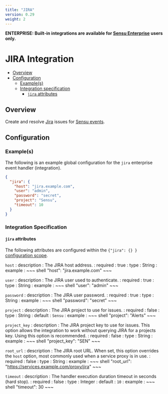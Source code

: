 ```yaml
---
title: "JIRA"
version: 0.29
weight: 2
---
```


**ENTERPRISE: Built-in integrations are available for [Sensu Enterprise][1]
users only.**

# JIRA Integration

- [Overview](#overview)
- [Configuration](#configuration)
  - [Example(s)](#examples)
  - [Integration specification](#integration-specification)
    - [`jira` attributes](#jira-attributes)

## Overview

Create and resolve [Jira][2] issues for [Sensu events][3].

## Configuration

### Example(s)

The following is an example global configuration for the `jira` enterprise
event handler (integration).

~~~ json
{
  "jira": {
    "host": "jira.example.com",
    "user": "admin",
    "password": "secret",
    "project": "Sensu",
    "timeout": 10
  }
}
~~~

### Integration Specification

#### `jira` attributes

The following attributes are configured within the `{"jira": {} }`
[configuration scope][4].

`host`
: description
  : The JIRA host address.
: required
  : true
: type
  : String
: example
  : ~~~ shell
    "host": "jira.example.com"
    ~~~

`user`
: description
  : The JIRA user used to authenticate.
: required
  : true
: type
  : String
: example
  : ~~~ shell
    "user": "admin"
    ~~~

`password`
: description
  : The JIRA user password.
: required
  : true
: type
  : String
: example
  : ~~~ shell
    "password": "secret"
    ~~~

`project`
: description
  : The JIRA project to use for issues.
: required
  : false
: type
  : String
: default
  : `Sensu`
: example
  : ~~~ shell
    "project": "Alerts"
    ~~~

`project_key`
: description
  : The JIRA project key to use for issues. This option allows the
  integration to work without querying JIRA for a projects key. Using
  this option is recommended.
: required
  : false
: type
  : String
: example
  : ~~~ shell
    "project_key": "SEN"
    ~~~

`root_url`
: description
  : The JIRA root URL. When set, this option overrides the `host`
  option, most commonly used when a service proxy is in use.
: required
  : false
: type
  : String
: example
  : ~~~ shell
    "root_url": "https://services.example.com/proxy/jira"
    ~~~

`timeout`
: description
  : The handler execution duration timeout in seconds (hard stop).
: required
  : false
: type
  : Integer
: default
  : `10`
: example
  : ~~~ shell
    "timeout": 30
    ~~~

[?]:  #
[1]:  /enterprise
[2]:  https://www.atlassian.com/software/jira
[3]:  ../../reference/events.html
[4]:  ../../reference/configuration.html#configuration-scopes
